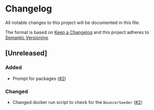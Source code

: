 # Changelog
All notable changes to this project will be documented in this file.

The format is based on [Keep a Changelog](http://keepachangelog.com/en/1.0.0/) and this project adheres to [Semantic Versioning](http://semver.org/spec/v2.0.0.html).

## [Unreleased]
### Added
* Prompt for packages ([#2](https://github.com/sixlive/laravel-preset/pull/2))

### Changed
* Changed docker run script to check for the `BouncerSeeder` ([#2](https://github.com/sixlive/laravel-preset/pull/2))

